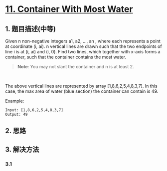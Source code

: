 # [11. Container With Most Water](https://leetcode-cn.com/problems/container-with-most-water/)

## 1. 题目描述(中等)
Given n non-negative integers a1, a2, ..., an , where each represents a point at coordinate (i, ai). n vertical lines are drawn such that the two endpoints of line i is at (i, ai) and (i, 0). Find two lines, which together with x-axis forms a container, such that the container contains the most water.

> **Note**: You may not slant the container and n is at least 2.

 



The above vertical lines are represented by array [1,8,6,2,5,4,8,3,7]. In this case, the max area of water (blue section) the container can contain is 49.
 

Example:
```
Input: [1,8,6,2,5,4,8,3,7]
Output: 49
```


## 2. 思路

## 3. 解决方法

### 3.1 





